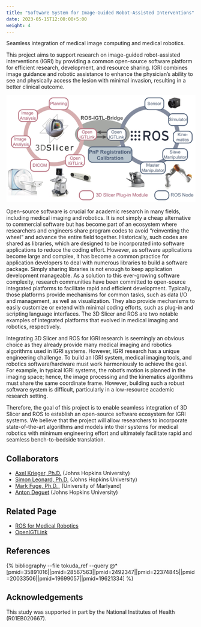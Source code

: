 ```yaml
---
title: "Software System for Image-Guided Robot-Assisted Interventions"
date: 2023-05-15T12:00:00+5:00
weight: 4
---
```


Seamless integration of medical image computing and medical robotics.

This project aims to support research on image-guided robot-assisted interventions (IGRI) by providing a common open-source software platform for efficient research, development, and resource sharing. IGRI combines image guidance and robotic assistance to enhance the physician’s ability to see and physically access the lesion with minimal invasion, resulting in a better clinical outcome. 

![Architecture](/images/projects/rosmed-architecture.jpg)

Open-source software is crucial for academic research in many fields, including medical imaging and robotics. It is not simply a cheap alternative to commercial software but has become part of an ecosystem where researchers and engineers share program codes to avoid “reinventing the wheel” and advance the entire field together. Historically, such codes are shared as libraries, which are designed to be incorporated into software applications to reduce the coding effort. However, as software applications become large and complex, it has become a common practice for application developers to deal with numerous libraries to build a software package. Simply sharing libraries is not enough to keep application development manageable. As a solution to this ever-growing software complexity, research communities have been committed to open-source integrated platforms to facilitate rapid and efficient development. Typically, those platforms provide mechanisms for common tasks, such as data I/O and management, as well as visualization. They also provide mechanisms to easily customize or extend with minimal coding efforts, such as plug-in and scripting language interfaces. The 3D Slicer and ROS are two notable examples of integrated platforms that evolved in medical imaging and robotics, respectively.

Integrating 3D Slicer and ROS for IGRI research is seemingly an obvious choice as they already provide many medical imaging and robotics algorithms used in IGRI systems. However, IGRI research has a unique engineering challenge. To build an IGRI system, medical imaging tools, and robotics software/hardware must work harmoniously to achieve the goal. For example, in typical IGRI systems, the robot’s motion is planned in the imaging space; hence, the image processing and the kinematics algorithms must share the same coordinate frame. However, building such a robust software system is difficult, particularly in a low-resource academic research setting. 


Therefore, the goal of this project is to enable seamless integration of 3D Slicer and ROS to establish an open-source software ecosystem for IGRI systems. We believe that the project will allow researchers to incorporate state-of-the-art algorithms and models into their systems for medical robotics with minimum engineering effort and ultimately facilitate rapid and seamless bench-to-bedside translation.


## Collaborators
- [Axel Krieger, Ph.D.](https://engineering.jhu.edu/faculty/axel-krieger/) (Johns Hopkins University)
- [Simon Leonard, Ph.D.](https://www.cs.jhu.edu/~sleonard/) (Johns Hopkins University)
- [Mark Fuge, Ph.D.](https://enme.umd.edu/clark/faculty/539/Mark-D-Fuge)_ (University of Marlyand)
- [Anton Deguet](https://malonecenter.jhu.edu/people/anton-deguet/) (Johns Hopkins University)

## Related Page
- [ROS for Medical Robotics](https://rosmed.github.io)
- [OpenIGTLink](http://openigtlink.org)

## References

{% bibliography --file tokuda_ref --query @*[pmid=35891016||pmid=28567563||pmid=2492347||pmid=22374845||pmid=20033506||pmid=19699057||pmid=19621334] %}

## Acknowledgements

This study was supported in part by the National Institutes of Health (R01EB020667).
